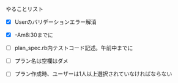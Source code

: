 やることリスト

- [x] Userのバリデーションエラー解消
- [x] -Am8:30までに
- [ ] plan_spec.rb内テストコード記述。午前中までに
- [ ] プラン名は空欄はダメ
- [ ] プラン作成時、ユーザーは1人以上選択されていなければならない

